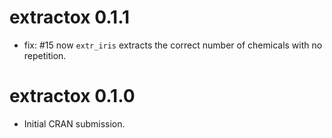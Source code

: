 
# extractox 0.1.1

* fix: #15 now `extr_iris` extracts the correct number of chemicals with no repetition.

# extractox 0.1.0

* Initial CRAN submission.
